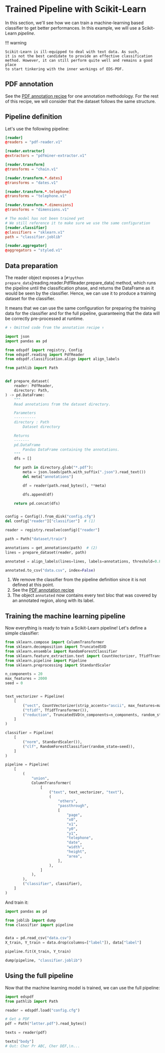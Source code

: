 # Trained Pipeline with Scikit-Learn

In this section, we'll see how we can train a machine-learning based
classifier to get better performances. In this example, we will use
a Scikit-Learn _pipeline_.

!!! warning

    Scikit-Learn is ill-equipped to deal with text data. As such,
    it is not the best candidate to provide an effective classification
    method. However, it can still perform quite well and remains a good place
    to start tinkering with the inner workings of EDS-PDF.

## PDF annotation

See the [PDF annotation recipe](annotation.md) for one annotation methodology.
For the rest of this recipe, we will consider that the dataset follows the same structure.

## Pipeline definition

Let's use the following pipeline:

```toml title="config.cfg"
[reader]
@readers = "pdf-reader.v1"

[reader.extractor]
@extractors = "pdfminer-extractor.v1"

[reader.transform]
@transforms = "chain.v1"

[reader.transform.*.dates]
@transforms = "dates.v1"

[reader.transform.*.telephone]
@transforms = "telephone.v1"

[reader.transform.*.dimensions]
@transforms = "dimensions.v1"

# The model has not been trained yet
# We still reference it to make sure we use the same configuration
[reader.classifier]
@classifiers = "sklearn.v1"
path = "classifier.joblib"

[reader.aggregator]
@aggregators = "styled.v1"
```

## Data preparation

The reader object exposes a [`#!python prepare_data`]reading.reader.PdfReader.prepare_data] method,
which runs the pipeline until the classification phase, and returns the DataFrame as it would be seen
by the classifier. Hence, we can use it to produce a training dataset for the classifier.

It means that we can use the same configuration for preparing the training data for the classifier and for the full pipeline,
guaranteeing that the data will be correctly pre-processed at runtime.

```python
# ↑ Omitted code from the annotation recipe ↑

import json
import pandas as pd

from edspdf import registry, Config
from edspdf.reading import PdfReader
from edspdf.classification.align import align_labels

from pathlib import Path


def prepare_dataset(
    reader: PdfReader,
    directory: Path,
) -> pd.DataFrame:
    """
    Read annotations from the dataset directory.

    Parameters
    ----------
    directory : Path
        Dataset directory

    Returns
    -------
    pd.DataFrame
        Pandas DataFrame containing the annotations.
    """
    dfs = []

    for path in directory.glob("*.pdf"):
        meta = json.loads(path.with_suffix(".json").read_text())
        del meta["annotations"]

        df = reader(path.read_bytes(), **meta)

        dfs.append(df)

    return pd.concat(dfs)


config = Config().from_disk("config.cfg")
del config["reader"]["classifier"]  # (1)

reader = registry.resolve(config)["reader"]

path = Path("dataset/train")

annotations = get_annotations(path)  # (2)
lines = prepare_dataset(reader, path)

annotated = align_labels(lines=lines, labels=annotations, threshold=0.8)  # (3)

annotated.to_csv("data.csv", index=False)
```

1. We remove the classifier from the pipeline definition since it is not defined at this point.
2. See the [PDF annotation recipe](annotation.md)
3. The object `annotated` now contains every text bloc that was covered by an annotated region,
   along with its label.

## Training the machine learning pipeline

Now everything is ready to train a Scikit-Learn pipeline! Let's define a simple classifier:

```python title="classifier.py"
from sklearn.compose import ColumnTransformer
from sklearn.decomposition import TruncatedSVD
from sklearn.ensemble import RandomForestClassifier
from sklearn.feature_extraction.text import CountVectorizer, TfidfTransformer
from sklearn.pipeline import Pipeline
from sklearn.preprocessing import StandardScaler

n_components = 20
max_features = 2000
seed = 0


text_vectorizer = Pipeline(
    [
        ("vect", CountVectorizer(strip_accents="ascii", max_features=max_features)),
        ("tfidf", TfidfTransformer()),
        ("reduction", TruncatedSVD(n_components=n_components, random_state=seed)),
    ]
)

classifier = Pipeline(
    [
        ("norm", StandardScaler()),
        ("clf", RandomForestClassifier(random_state=seed)),
    ]
)

pipeline = Pipeline(
    [
        (
            "union",
            ColumnTransformer(
                [
                    ("text", text_vectorizer, "text"),
                    (
                        "others",
                        "passthrough",
                        [
                            "page",
                            "x0",
                            "x1",
                            "y0",
                            "y1",
                            "telephone",
                            "date",
                            "width",
                            "height",
                            "area",
                        ],
                    ),
                ]
            ),
        ),
        ("classifier", classifier),
    ]
)
```

And train it:

```python
import pandas as pd

from joblib import dump
from classifier import pipeline


data = pd.read_csv("data.csv")
X_train, Y_train = data.drop(columns=["label"]), data["label"]

pipeline.fit(X_train, Y_train)

dump(pipeline, "classifier.joblib")
```

## Using the full pipeline

Now that the machine learning model is trained, we can use the full pipeline:

```python
import edspdf
from pathlib import Path

reader = edspdf.load("config.cfg")

# Get a PDF
pdf = Path("letter.pdf").read_bytes()

texts = reader(pdf)

texts["body"]
# Out: Cher Pr ABC, Cher DEF,\n...
```
